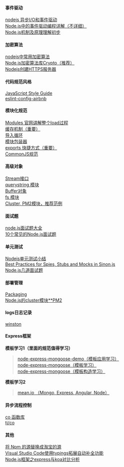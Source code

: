#### 事件驱动
[nodejs 异步I/O和事件驱动](http://www.open-open.com/lib/view/open1463877785001.html)  
[Node.js中的事件驱动编程详解（不详细）](http://www.jb51.net/article/53812.htm)  
[Node.js机制及原理理解初步](http://blog.csdn.net/leftfist/article/details/41891407)  
#### 加密算法
[nodejs中常用加密算法](http://www.cnblogs.com/laogai/p/4664917.html)  
[Node.js加密算法库Crypto（推荐）](http://ju.outofmemory.cn/entry/118198)  
[Nodejs创建HTTPS服务器](http://blog.fens.me/nodejs-https-server/)  
#### 代码规范风格
[JavaScript Style Guide](https://github.com/airbnb/javascript)  
[eslint-config-airbnb](https://www.npmjs.com/package/eslint-config-airbnb)  
#### 模块化规范
[Modules 官网讲解整个load过程](http://nodejs.cn/api/en/modules.html)  
[缓存机制（重要）](http://nodejs.cn/api/en/modules.html#modules_caching)  
[导入循环](http://nodejs.cn/api/en/modules.html#modules_cycles)  
[模块包装器](http://nodejs.cn/api/modules.html#modules_the_module_wrapper)  
[exports 快捷方式（重要）](http://nodejs.cn/api/modules.html#modules_exports_shortcut)  
[CommonJS规范](http://javascript.ruanyifeng.com/nodejs/module.html)  
#### 高级对象
[Stream接口](http://javascript.ruanyifeng.com/nodejs/stream.html)  
[querystring 模块](http://javascript.ruanyifeng.com/nodejs/querystring.html)  
[Buffer对象](http://javascript.ruanyifeng.com/nodejs/buffer.html)  
[fs 模块](http://javascript.ruanyifeng.com/nodejs/fs.html)  
[Cluster, PM2模块，推荐范例](http://javascript.ruanyifeng.com/nodejs/cluster.html)  
#### 面试题
[node.js面试题大全](http://www.cnblogs.com/meteorcn/p/node_mianshiti_interview_question.html)  
[10个常见的Node.js面试题](http://www.admin10000.com/document/6715.html)  
#### 单元测试
[Nodejs单元测试小结](https://segmentfault.com/a/1190000002921481)  
[Best Practices for Spies, Stubs and Mocks in Sinon.js](https://semaphoreci.com/community/tutorials/best-practices-for-spies-stubs-and-mocks-in-sinon-js)  
[Node.js几道面试题](https://segmentfault.com/a/1190000008037987)  
#### 部署管理
[Packaging](https://www.tutorialspoint.com/nodejs/nodejs_packaging.htm)  
[Node.js的cluster模块**PM2](http://www.cnblogs.com/jaxu/p/5193643.html)  
#### logs日志记录
[winston](https://github.com/winstonjs/winston)  
#### Express框架
**模板学习1（里面的规范值得学习）**  
> [node-express-mongoose-demo（模板应用学习）](https://github.com/madhums/node-express-mongoose-demo)  
> [node-express-mongoose（模板学习）](https://github.com/madhums/node-express-mongoose)  
> [node-express-mongoose（模板构造学习）](https://github.com/madhums/node-express-mongoose/wiki)  
  
**模板学习2**  
> [mean.io （Mongo, Express, Angular, Node）](http://mean.io/)  
#### 异步流程控制
[co 函数库](http://www.ruanyifeng.com/blog/2015/05/co.html)  
[tj/co](https://github.com/tj/co)  
#### 其他
[将 Npm 的源替换成淘宝的源](http://www.thinksaas.cn/topics/0/400/400616.html)  
[Visual Studio Code使用typings拓展自动补全功能](http://www.cnblogs.com/sumg/p/5664748.html)  
[Node.js框架之express与koa对比分析](https://yq.aliyun.com/articles/3062)  









